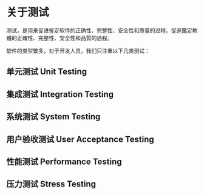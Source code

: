 关于测试
========================
测试，是用来促进鉴定软件的正确性、完整性、安全性和质量的过程。促進鑑定軟體的正確性、完整性、安全性和品質的過程。

软件的类型繁多，对于开发人员，我们只注重以下几类测试：

单元测试 Unit Testing
------------------------

集成测试 Integration Testing
------------------------

系统测试 System Testing
------------------------

用户验收测试 User Acceptance Testing
------------------------

性能测试 Performance Testing
------------------------

压力测试 Stress Testing
------------------------
